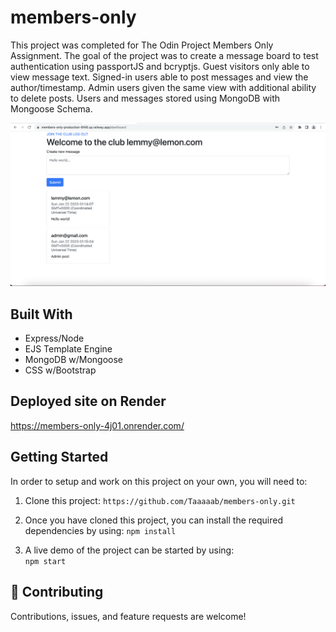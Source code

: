 # members-only

This project was completed for The Odin Project Members Only Assignment. The goal of the project was to create a message board to test authentication using passportJS and bcryptjs.
Guest visitors only able to view message text. Signed-in users able to post messages and view the author/timestamp. Admin users given the same view with additional ability to delete posts. Users and messages stored using MongoDB with Mongoose Schema.

![Alt text](https://github.com/Taaaaab/personal-portfolio/blob/main/photos/members.png?raw=true "Screenshot")

## Built With

- Express/Node
- EJS Template Engine
- MongoDB w/Mongoose
- CSS w/Bootstrap

## Deployed site on Render

https://members-only-4j01.onrender.com/

## Getting Started

In order to setup and work on this project on your own, you will need to:

1. Clone this project:
   `https://github.com/Taaaaab/members-only.git`

2. Once you have cloned this project, you can install the required dependencies by using:
   `npm install`

3. A live demo of the project can be started by using:  
   `npm start`

## 🤝 Contributing

Contributions, issues, and feature requests are welcome!
